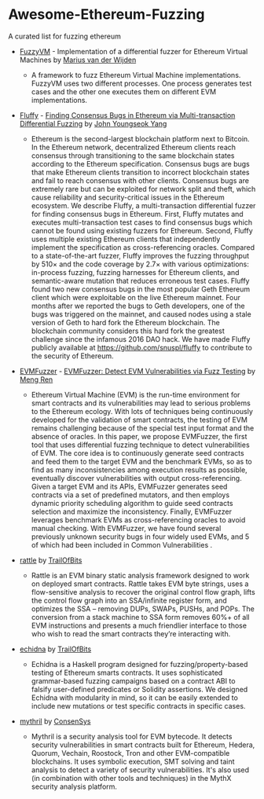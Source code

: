 # Awesome-Ethereum-Fuzzing
A curated list for fuzzing ethereum

- [FuzzyVM](https://github.com/MariusVanDerWijden/FuzzyVM) - Implementation of a differential fuzzer for Ethereum Virtual Machines by [Marius van der Wijden](https://github.com/MariusVanDerWijden)
  - A framework to fuzz Ethereum Virtual Machine implementations. FuzzyVM uses two different processes. One process generates test cases and the other one executes them on different EVM implementations. 

- [Fluffy](https://github.com/snuspl/fluffy) - [Finding Consensus Bugs in Ethereum via Multi-transaction Differential Fuzzing](https://www.usenix.org/system/files/osdi21-yang.pdf) by [John Youngseok Yang](https://github.com/johnyangk)
  - Ethereum is the second-largest blockchain platform next to Bitcoin. In the Ethereum network, decentralized Ethereum clients reach consensus through transitioning to the same blockchain states according to the Ethereum specification. Consensus bugs are bugs that make Ethereum clients transition to incorrect blockchain states and fail to reach consensus with other clients. Consensus bugs are extremely rare but can be exploited for network split and theft, which cause reliability and security-critical issues in the Ethereum ecosystem. We describe Fluffy, a multi-transaction differential fuzzer for finding consensus bugs in Ethereum. First, Fluffy mutates and executes multi-transaction test cases to find consensus bugs which cannot be found using existing fuzzers for Ethereum. Second, Fluffy uses multiple existing Ethereum clients that independently implement the specification as cross-referencing oracles. Compared to a state-of-the-art fuzzer, Fluffy improves the fuzzing throughput by 510× and the code coverage by 2.7× with various optimizations: in-process fuzzing, fuzzing harnesses for Ethereum clients, and semantic-aware mutation that reduces erroneous test cases. Fluffy found two new consensus bugs in the most popular Geth Ethereum client which were exploitable on the live Ethereum mainnet. Four months after we reported the bugs to Geth developers, one of the bugs was triggered on the mainnet, and caused nodes using a stale version of Geth to hard fork the Ethereum blockchain. The blockchain community considers this hard fork the greatest challenge since the infamous 2016 DAO hack. We have made Fluffy publicly available at https://github.com/snuspl/fluffy to contribute to the security of Ethereum.

- [EVMFuzzer](https://github.com/renardbebe/EVMFuzzer) - [EVMFuzzer: Detect EVM Vulnerabilities via Fuzz Testing](http://wingtecher.com/themes/WingTecherResearch/assets/papers/fse19demo.pdf) by [Meng Ren](https://github.com/renardbebe)
  - Ethereum Virtual Machine (EVM) is the run-time environment for smart contracts and its vulnerabilities may lead to serious problems to the Ethereum ecology. With lots of techniques being continuously developed for the validation of smart contracts, the testing of EVM remains challenging because of the special test input format and the absence of oracles. In this paper, we propose EVMFuzzer, the first tool that uses differential fuzzing technique to detect vulnerabilities of EVM. The core idea is to continuously generate seed contracts and feed them to the target EVM and the benchmark EVMs, so as to find as many inconsistencies among execution results as possible, eventually discover vulnerabilities with output cross-referencing. Given a target EVM and its APIs, EVMFuzzer generates seed contracts via a set of predefined mutators, and then employs dynamic priority scheduling algorithm to guide seed contracts selection and maximize the inconsistency. Finally, EVMFuzzer leverages benchmark EVMs as cross-referencing oracles to avoid manual checking. With EVMFuzzer, we have found several previously unknown security bugs in four widely used EVMs, and 5 of which had been included in Common Vulnerabilities .

- [rattle](https://github.com/crytic/rattle) by [TrailOfBits](https://github.com/trailofbits)
  - Rattle is an EVM binary static analysis framework designed to work on deployed smart contracts. Rattle takes EVM byte strings, uses a flow-sensitive analysis to recover the original control flow graph, lifts the control flow graph into an SSA/infinite register form, and optimizes the SSA – removing DUPs, SWAPs, PUSHs, and POPs. The conversion from a stack machine to SSA form removes 60%+ of all EVM instructions and presents a much friendlier interface to those who wish to read the smart contracts they’re interacting with.

- [echidna](https://github.com/crytic/echidna) by [TrailOfBits](https://github.com/trailofbits)
  -  Echidna is a Haskell program designed for fuzzing/property-based testing of Ethereum smarts contracts. It uses sophisticated grammar-based fuzzing campaigns based on a contract ABI to falsify user-defined predicates or Solidity assertions. We designed Echidna with modularity in mind, so it can be easily extended to include new mutations or test specific contracts in specific cases.
  
-  [mythril](https://github.com/ConsenSys/mythril) by [ConsenSys](https://github.com/ConsenSys)
    - Mythril is a security analysis tool for EVM bytecode. It detects security vulnerabilities in smart contracts built for Ethereum, Hedera, Quorum, Vechain, Roostock, Tron and other EVM-compatible blockchains. It uses symbolic execution, SMT solving and taint analysis to detect a variety of security vulnerabilities. It's also used (in combination with other tools and techniques) in the MythX security analysis platform.   
  
